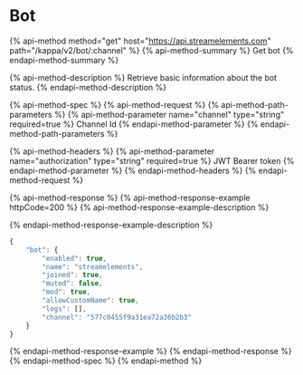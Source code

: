 # Bot

{% api-method method="get" host="https://api.streamelements.com" path="/kappa/v2/bot/:channel" %}
{% api-method-summary %}
Get bot
{% endapi-method-summary %}

{% api-method-description %}
Retrieve basic information about the bot status.
{% endapi-method-description %}

{% api-method-spec %}
{% api-method-request %}
{% api-method-path-parameters %}
{% api-method-parameter name="channel" type="string" required=true %}
Channel Id
{% endapi-method-parameter %}
{% endapi-method-path-parameters %}

{% api-method-headers %}
{% api-method-parameter name="authorization" type="string" required=true %}
JWT Bearer token
{% endapi-method-parameter %}
{% endapi-method-headers %}
{% endapi-method-request %}

{% api-method-response %}
{% api-method-response-example httpCode=200 %}
{% api-method-response-example-description %}

{% endapi-method-response-example-description %}

```javascript
{
    "bot": {
        "enabled": true,
        "name": "streamelements",
        "joined": true,
        "muted": false,
        "mod": true,
        "allowCustomName": true,
        "logs": [],
        "channel": "577c0455f9a31ea72a36b2b3"
    }
}
```
{% endapi-method-response-example %}
{% endapi-method-response %}
{% endapi-method-spec %}
{% endapi-method %}

